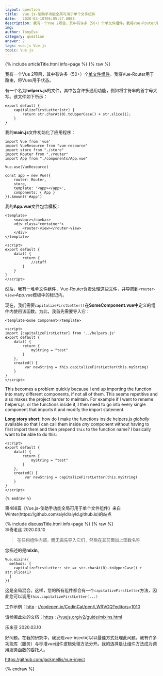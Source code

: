 ```yaml
---
layout: question
title:  Vue.js-使助手功能全局可用于单个文件组件
date:   2020-03-10T06:05:27.000Z
description: 我有一个Vue 2项目，其中有许多（50+）个单文件组件。我将Vue-Router用于路由，将Vuex用于状态。有一个名为helpers.js的文件，...
img: 
author: TonyEva
category: question
answer: 2
tags: vue.js Vue.js
topic: Vue.js
---
```

<div class="article-root">
  <div class="article">
    {% include articleTitle.html info=page %}
    {% raw %}
    <div class="article-content"><p><font style="vertical-align: inherit;"><font style="vertical-align: inherit;">我有一个Vue 2项目，其中有许多（50+）个</font></font><a href="https://vuejs.org/v2/guide/single-file-components.html" rel="noreferrer"><font style="vertical-align: inherit;"><font style="vertical-align: inherit;">单文件组件</font></font></a><font style="vertical-align: inherit;"><font style="vertical-align: inherit;">。</font><font style="vertical-align: inherit;">我将Vue-Router用于路由，将Vuex用于状态。</font></font></p>

<p><font style="vertical-align: inherit;"><font style="vertical-align: inherit;">有一个名为</font></font><strong><font style="vertical-align: inherit;"><font style="vertical-align: inherit;">helpers.js</font></font></strong><font style="vertical-align: inherit;"><font style="vertical-align: inherit;">的文件，</font><font style="vertical-align: inherit;">其中包含许多通用功能，例如将字符串的首字母大写。</font><font style="vertical-align: inherit;">该文件如下所示：</font></font></p>



<pre class="lang-js prettyprint-override"><code>export default {<font></font>
    capitalizeFirstLetter(str) {<font></font>
        return str.charAt(0).toUpperCase() + str.slice(1);<font></font>
    }<font></font>
}<font></font>
</code></pre>

<p><font style="vertical-align: inherit;"><font style="vertical-align: inherit;">我的</font></font><strong><font style="vertical-align: inherit;"><font style="vertical-align: inherit;">main.js</font></font></strong><font style="vertical-align: inherit;"><font style="vertical-align: inherit;">文件初始化了应用程序：</font></font></p>

<pre class="lang-js prettyprint-override"><code>import Vue from 'vue'<font></font>
import VueResource from "vue-resource"<font></font>
import store from "./store"<font></font>
import Router from "./router"<font></font>
import App from "./components/App.vue"<font></font>
<font></font>
Vue.use(VueResource)<font></font>
<font></font>
const app = new Vue({<font></font>
    router: Router,<font></font>
    store,<font></font>
    template: '&lt;app&gt;&lt;/app&gt;',<font></font>
    components: { App }<font></font>
}).$mount('#app')<font></font>
</code></pre>

<p><font style="vertical-align: inherit;"><font style="vertical-align: inherit;">我的</font></font><strong><font style="vertical-align: inherit;"><font style="vertical-align: inherit;">App.vue</font></font></strong><font style="vertical-align: inherit;"><font style="vertical-align: inherit;">文件包含模板：</font></font></p>



<pre class="lang-html prettyprint-override"><code>&lt;template&gt;<font></font>
    &lt;navbar&gt;&lt;/navbar&gt;<font></font>
    &lt;div class="container"&gt;<font></font>
        &lt;router-view&gt;&lt;/router-view&gt;<font></font>
    &lt;/div&gt;<font></font>
&lt;/template&gt;<font></font>
<font></font>
&lt;script&gt;<font></font>
export default {<font></font>
    data() {<font></font>
        return {<font></font>
            //stuff<font></font>
        }<font></font>
    }<font></font>
}<font></font>
&lt;/script&gt;<font></font>
</code></pre>

<p><font style="vertical-align: inherit;"><font style="vertical-align: inherit;">然后，我有一堆单文件组件，Vue-Router负责处理这些文件，并导航到</font></font><code>&lt;router-view&gt;</code><font style="vertical-align: inherit;"><font style="vertical-align: inherit;">App.vue模板中</font><font style="vertical-align: inherit;">的</font><font style="vertical-align: inherit;">标记</font><font style="vertical-align: inherit;">内</font><font style="vertical-align: inherit;">。</font></font></p>

<p><font style="vertical-align: inherit;"><font style="vertical-align: inherit;">现在，我们需要</font></font><code>capitalizeFirstLetter()</code><font style="vertical-align: inherit;"><font style="vertical-align: inherit;">在</font></font><strong><font style="vertical-align: inherit;"><font style="vertical-align: inherit;">SomeComponent.vue中</font></font></strong><font style="vertical-align: inherit;"><font style="vertical-align: inherit;">定义的组件内</font><font style="vertical-align: inherit;">使用该</font><font style="vertical-align: inherit;">函数</font><font style="vertical-align: inherit;">。</font><font style="vertical-align: inherit;">为此，我首先需要导入它：</font></font></p>

<pre class="lang-html prettyprint-override"><code>&lt;template&gt;Some Component&lt;/template&gt;<font></font>
<font></font>
&lt;script&gt;<font></font>
import {capitalizeFirstLetter} from '../helpers.js'<font></font>
export default {<font></font>
    data() {<font></font>
        return {<font></font>
            myString = "test"<font></font>
        }<font></font>
    },<font></font>
    created() {<font></font>
         var newString = this.capitalizeFirstLetter(this.myString)<font></font>
    }<font></font>
}<font></font>
&lt;/script&gt;<font></font>
</code></pre>

<p>This becomes a problem quickly because I end up importing the function into many different components, if not all of them. This seems repetitive and also makes the project harder to maintain. For example if I want to rename helpers.js, or the functions inside it, I then need to go into every single component that imports it and modify the import statement.</p>

<p><strong>Long story short:</strong> how do I make the functions inside helpers.js <em>globally</em> available so that I can call them inside <em>any</em> component without having to first import them and then prepend <code>this</code> to the function name? I basically want to be able to do this:</p>

<pre class="lang-html prettyprint-override"><code>&lt;script&gt;<font></font>
export default {<font></font>
    data() {<font></font>
        return {<font></font>
            myString = "test"<font></font>
        }<font></font>
    },<font></font>
    created() {<font></font>
         var newString = capitalizeFirstLetter(this.myString)<font></font>
    }<font></font>
}<font></font>
&lt;/script&gt;<font></font>
</code></pre></div>
    {% endraw %}
  </div>
  <p class="winter_mark">第488篇《Vue.js-使助手功能全局可用于单个文件组件》来自Winter(https://github.com/aiyld/aiyld.github.io)的站点</p>
  <div class="discuss-wrapper">
    {% include discussTitle.html info=page %}
    {% raw %}
    <div class="discuss-list">
    <div class="discuss-item">
        <div class="discuss-parent">
          <div class="discuss-meta">
            <span class="discuss-user">神奇老丝</span>
            <span class="discuss-time">2020.03.10</span>
          </div>
          <div class="discuss-comment"><blockquote>
  <p><font style="vertical-align: inherit;"><font style="vertical-align: inherit;">在任何组件内部，而无需先导入它们，然后在其前面加上函数名称</font></font></p>
</blockquote>

<p><font style="vertical-align: inherit;"><font style="vertical-align: inherit;">您描述的是</font></font><strong><font style="vertical-align: inherit;"><font style="vertical-align: inherit;">mixin</font></font></strong><font style="vertical-align: inherit;"><font style="vertical-align: inherit;">。</font></font></p>

<pre><code>Vue.mixin({<font></font>
  methods: {<font></font>
    capitalizeFirstLetter: str =&gt; str.charAt(0).toUpperCase() + str.slice(1)<font></font>
  }<font></font>
})<font></font>
</code></pre>

<p><font style="vertical-align: inherit;"><font style="vertical-align: inherit;">这是全局混合。</font><font style="vertical-align: inherit;">这样，您的所有组件都会有一个</font></font><code>capitalizeFirstLetter</code><font style="vertical-align: inherit;"><font style="vertical-align: inherit;">方法，因此您可以调用</font></font><code>this.capitalizeFirstLetter(...)</code></p>

<p><font style="vertical-align: inherit;"><font style="vertical-align: inherit;">工作示例：</font><a href="http://codepen.io/CodinCat/pen/LWRVGQ?editors=1010" rel="noreferrer"><font style="vertical-align: inherit;">http</font></a><font style="vertical-align: inherit;"> : </font></font><a href="http://codepen.io/CodinCat/pen/LWRVGQ?editors=1010" rel="noreferrer"><font style="vertical-align: inherit;"><font style="vertical-align: inherit;">//codepen.io/CodinCat/pen/LWRVGQ?editors=1010</font></font></a></p>

<p><font style="vertical-align: inherit;"><font style="vertical-align: inherit;">请参阅此处的文档：</font><a href="https://vuejs.org/v2/guide/mixins.html" rel="noreferrer"><font style="vertical-align: inherit;">https</font></a><font style="vertical-align: inherit;"> : </font></font><a href="https://vuejs.org/v2/guide/mixins.html" rel="noreferrer"><font style="vertical-align: inherit;"><font style="vertical-align: inherit;">//vuejs.org/v2/guide/mixins.html</font></font></a></p></div>
        </div></div><div class="discuss-item">
        <div class="discuss-parent">
          <div class="discuss-meta">
            <span class="discuss-user">乐米亚</span>
            <span class="discuss-time">2020.03.10</span>
          </div>
          <div class="discuss-comment"><p><font style="vertical-align: inherit;"><font style="vertical-align: inherit;">好问题。</font><font style="vertical-align: inherit;">在我的研究中，我发现vue-inject可以以最佳方式处理此问题。</font><font style="vertical-align: inherit;">我有许多功能库（服务）与标准vue组件逻辑处理方法分开。</font><font style="vertical-align: inherit;">我的选择是让组件方法成为调用服务函数的委托人。</font></font></p>

<p><a href="https://github.com/jackmellis/vue-inject" rel="nofollow noreferrer"><font style="vertical-align: inherit;"><font style="vertical-align: inherit;">https://github.com/jackmellis/vue-inject</font></font></a></p></div>
        </div></div>
    </div>
    {% endraw %}
  </div>
<div>
